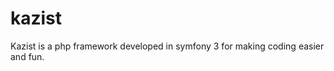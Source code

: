kazist
=============

Kazist is a php framework developed in symfony 3 for making coding easier and fun.


